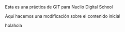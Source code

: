 Esta es una práctica de GIT para Nuclio Digital School

Aquí hacemos una modificación sobre el contenido inicial

holahola


